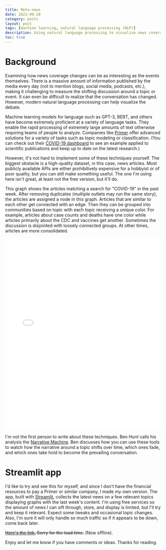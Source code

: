 ```yaml
---
title: Meta-news
date: 2021-09-28
category: posts
layout: post
tags: [machine learning, natural language processing (NLP)]
description: Using natural language processing to visualize news coverage. 
toc: true
---
```


# Background

Examining how news coverage changes can be as interesting as the events themselves. There is a massive amount of information published by the media every day (not to mention blogs, social media, podcasts, etc.), making it challenging to measure the shifting discussion around a topic or event. It can even be difficult to realize that the conversation has changed. However, modern natural language processing can help visualize the debate.

Machine learning models for language such as GPT-3, BERT, and others have become extremely proficient at a variety of language tasks. They enable the rapid processing of extremely large amounts of text otherwise requiring teams of people to analyze. Companies like [Primer](https://primer.ai/) offer advanced solutions for a variety of tasks such as topic modeling or classification. (You can check out their [COVID-19 dashboard](https://covid19primer.com/dashboard) to see an example applied to scientific publications and keep up to date on the latest research.)

However, it's not hard to implement some of these techniques yourself. The biggest obstacle is a high-quality dataset, in this case, news articles. Most publicly available APIs are either prohibitively expensive for a hobbyist or of poor quality, but you can still make something useful. The one I'm using here isn't great, at least not the free version, but it'll do.

This graph shows the articles matching a search for "COVID-19" in the past week. After removing duplicates (multiple outlets may run the same story), the articles are assigned a node in this graph. Articles that are similar to each other get connected with an edge. Then they can be grouped into communities based on topic with each topic receiving a unique color. For example, articles about case counts and deaths have one color while articles primarily about the CDC and vaccines get another. Sometimes the discussion is disjointed with loosely connected groups. At other times, articles are more consolidated.

<iframe src="/assets/embeds/covid-19.html" height="620px" width="100%" style="border:none;"></iframe>

I'm not the first person to write about these techniques. Ben Hunt calls his analysis the [Narrative Machine](https://www.epsilontheory.com/the-narrative-machine/). Ben discusses how you can use these tools to watch how the narrative around a topic shifts over time, which ones fade, and which ones take hold to become the prevailing conversation.

# Streamlit app

I'd like to try and see this for myself, and since I don't have the financial resources to pay a Primer or similar company, I made my own version. The app, built with [Streamlit](https://streamlit.io/), collects the latest news on a few relevant topics displaying graphs with the last week's content. I'm using free services so the amount of news I can sift through, store, and display is limited, but I'll try and keep it relevant. Expect some tweaks and occasional topic changes. Also, I'm sure it will only handle so much traffic so if it appears to be down, come back later.

~~[Here's the link.](https://meta-news-graph.herokuapp.com/) Sorry for the load time.~~ (Now offline).

Enjoy and let me know if you have comments or ideas. Thanks for reading.




